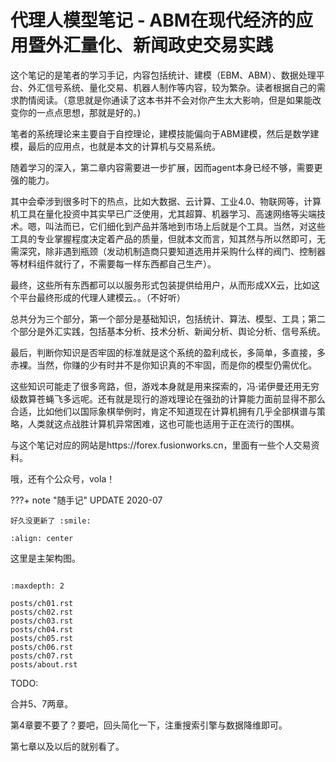<!---
a documentation master file, created by
sphinx-quickstart on Tue Jun 10 21:11:02 2014.
You can adapt this file completely to your liking, but it should at least
contain the root `toctree` directive.
-->

# 代理人模型笔记 - ABM在现代经济的应用暨外汇量化、新闻政史交易实践

这个笔记的是笔者的学习手记，内容包括统计、建模（EBM、ABM）、数据处理平台、外汇信号系统、量化交易、机器人制作等内容，较为繁杂。读者根据自己的需求酌情阅读。（意思就是你通读了这本书并不会对你产生太大影响，但是如果能改变你的一点点思想，那就是好的。)

笔者的系统理论来主要自于自控理论，建模技能偏向于ABM建模，然后是数学建模，最后的应用点，也就是本文的计算机与交易系统。

随着学习的深入，第二章内容需要进一步扩展，因而agent本身已经不够，需要更强的能力。

其中会牵涉到很多时下的热点，比如大数据、云计算、工业4.0、物联网等，计算机工具在量化投资中其实早已广泛使用，尤其超算、机器学习、高速网络等尖端技术。嗯，叫法而已，它们细化到产品并落地到市场上后就是个工具。当然，对这些工具的专业掌握程度决定着产品的质量，但就本文而言，知其然与所以然即可，无需深究，除非遇到瓶颈（发动机制造商只要知道选用并采购什么样的阀门、控制器等材料组件就行了，不需要每一样东西都自己生产）。

最终，这些所有东西都可以以服务形式包装提供给用户，从而形成XX云，比如这个平台最终形成的代理人建模云。。（不好听）

总共分为三个部分，第一个部分是基础知识，包括统计、算法、模型、工具；第二个部分是外汇实践，包括基本分析、技术分析、新闻分析、舆论分析、信号系统。

最后，判断你知识是否牢固的标准就是这个系统的盈利成长，多简单，多直接，多赤裸。当然，你赚的少有时并不是你知识真的不牢固，而是你的模型仍需优化。

这些知识可能走了很多弯路，但，游戏本身就是用来探索的，冯·诺伊曼还用无穷级数算苍蝇飞多远呢。还有就是现行的游戏理论在强劲的计算能力面前显得不那么合适，比如他们以国际象棋举例时，肯定不知道现在计算机拥有几乎全部棋谱与策略，人类就这点战胜计算机异常困难，这也可能也适用于正在流行的围棋。

与这个笔记对应的网站是https://forex.fusionworks.cn，里面有一些个人交易资料。

哦，还有个公众号，vola！

???+ note "随手记"
    UPDATE 2020-07

    好久没更新了 :smile:

```{image} ./images/logo.jpg
:align: center

```

这里是主架构图。

```{image} ./images/infra-1.png

```

```{toctree}
:maxdepth: 2

posts/ch01.rst
posts/ch02.rst
posts/ch03.rst
posts/ch04.rst
posts/ch05.rst
posts/ch06.rst
posts/ch07.rst
posts/about.rst

```

TODO:

合并5、7两章。

第4章要不要了？要吧，回头简化一下，注重搜索引擎与数据降维即可。

第七章以及以后的就别看了。


